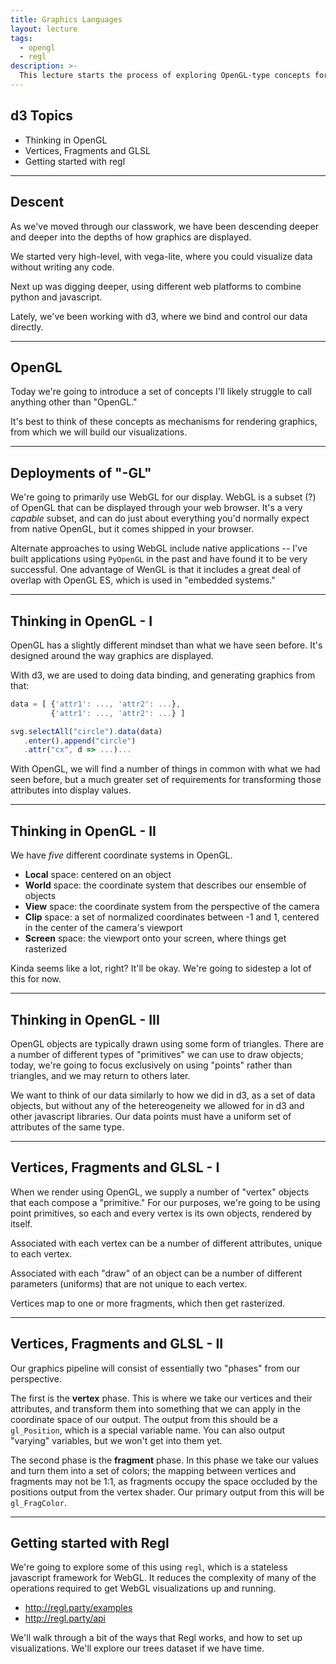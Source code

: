 ```yaml
---
title: Graphics Languages
layout: lecture
tags:
  - opengl
  - regl
description: >-
  This lecture starts the process of exploring OpenGL-type concepts for rendering, why we might be interested in using them, and how we can apply them to visualizations.
---
```


## d3 Topics

 * Thinking in OpenGL
 * Vertices, Fragments and GLSL
 * Getting started with regl

---

## Descent

As we've moved through our classwork, we have been descending deeper and deeper into the depths of how graphics are displayed.

<p class="fragment">We started very high-level, with vega-lite, where you could visualize data without writing any code.</p>

<p class="fragment">Next up was digging deeper, using different web platforms to combine python and javascript.</p>

<p class="fragment">Lately, we've been working with d3, where we bind and control our data directly.</p>

---

## OpenGL

Today we're going to introduce a set of concepts I'll likely struggle to call
anything other than "OpenGL."

It's best to think of these concepts as mechanisms for rendering graphics, from
which we will build our visualizations.

---

## Deployments of "-GL"

We're going to primarily use WebGL for our display.  WebGL is a subset (?) of
OpenGL that can be displayed through your web browser.  It's a very *capable*
subset, and can do just about everything you'd normally expect from native
OpenGL, but it comes shipped in your browser.

Alternate approaches to using WebGL include native applications -- I've built
applications using `PyOpenGL` in the past and have found it to be very
successful.  One advantage of WenGL is that it includes a great deal of overlap
with OpenGL ES, which is used in "embedded systems."

---

## Thinking in OpenGL - I

OpenGL has a slightly different mindset than what we have seen before.  It's
designed around the way graphics are displayed.

With d3, we are used to doing data binding, and generating graphics from that:

```javascript
data = [ {'attr1': ..., 'attr2': ...},
         {'attr1': ..., 'attr2': ...} ]

svg.selectAll("circle").data(data)
   .enter().append("circle")
   .attr("cx", d => ...)...
```

With OpenGL, we will find a number of things in common with what we had seen
before, but a much greater set of requirements for transforming those
attributes into display values.

---

## Thinking in OpenGL - II

We have *five* different coordinate systems in OpenGL.

 * **Local** space: centered on an object
 * **World** space: the coordinate system that describes our ensemble of objects
 * **View** space: the coordinate system from the perspective of the camera
 * **Clip** space: a set of normalized coordinates between -1 and 1, centered in the center of the camera's viewport
 * **Screen** space: the viewport onto your screen, where things get rasterized

Kinda seems like a lot, right?  It'll be okay.  We're going to sidestep a lot of this for now.

---

## Thinking in OpenGL - III

OpenGL objects are typically drawn using some form of triangles.  There are a
number of different types of "primitives" we can use to draw objects; today,
we're going to focus exclusively on using "points" rather than triangles, and
we may return to others later.

We want to think of our data similarly to how we did in d3, as a set of data
objects, but without any of the hetereogeneity we allowed for in d3 and other
javascript libraries.  Our data points must have a uniform set of attributes of
the same type.

---

## Vertices, Fragments and GLSL - I

When we render using OpenGL, we supply a number of "vertex" objects that each
compose a "primitive."  For our purposes, we're going to be using point
primitives, so each and every vertex is its own objects, rendered by itself.

Associated with each vertex can be a number of different attributes, unique to
each vertex.

Associated with each "draw" of an object can be a number of different
parameters (uniforms) that are not unique to each vertex.

Vertices map to one or more fragments, which then get rasterized.

---

## Vertices, Fragments and GLSL - II

Our graphics pipeline will consist of essentially two "phases" from our perspective.

The first is the **vertex** phase.  This is where we take our vertices and their
attributes, and transform them into something that we can apply in the
coordinate space of our output.  The output from this should be a
`gl_Position`, which is a special variable name.  You can also output "varying"
variables, but we won't get into them yet.

The second phase is the **fragment** phase.  In this phase we take our values
and turn them into a set of colors; the mapping between vertices and fragments
may not be 1:1, as fragments occupy the space occluded by the positions output
from the vertex shader.  Our primary output from this will be `gl_FragColor`.

---

## Getting started with Regl

We're going to explore some of this using `regl`, which is a stateless
javascript framework for WebGL.  It reduces the complexity of many of the
operations required to get WebGL visualizations up and running.

 * http://regl.party/examples
 * http://regl.party/api

We'll walk through a bit of the ways that Regl works, and how to set up
visualizations.  We'll explore our trees dataset if we have time.
